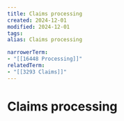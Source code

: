 ```yaml
---
title: Claims processing
created: 2024-12-01
modified: 2024-12-01
tags: 
alias: Claims processing

narrowerTerm:
- "[[16448 Processing]]"
relatedTerm:
- "[[3293 Claims]]"
---
```

# Claims processing
